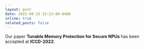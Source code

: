 ```yaml
---
layout: post
date: 2022-08-23 15:23:00-0400
inline: true
related_posts: false
---
```


Our paper <strong>Tunable Memory Protection for Secure NPUs </strong> has been accepted at <strong>ICCD-2022</strong>.


